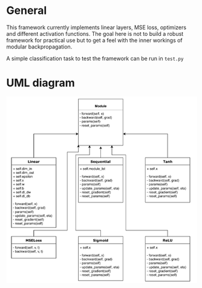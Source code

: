# General
This framework currently implements linear layers, MSE loss, optimizers and different activation functions. The goal here is not to build a robust framework for practical use but to get a feel with the inner workings of modular backpropagation.

A simple classification task to test the framework can be run in `test.py`

# UML diagram

![Alt text](UML_diagram.png?raw=true "Title")
